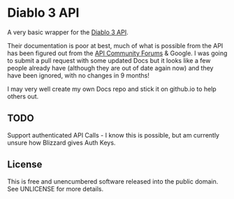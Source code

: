# Diablo 3 API

A very basic wrapper for the [Diablo 3 API](http://blizzard.github.com/d3-api-docs/).

Their documentation is poor at best, much of what is possible from the API has been figured out from the [API Community Forums](http://us.battle.net/d3/en/forum/6916195/) & Google. I was going to submit a pull request with some updated Docs but it looks like a few people already have (although they are out of date again now) and they have been ignored, with no changes in 9 months!

I may very well create my own Docs repo and stick it on github.io to help others out.

## TODO
Support authenticated API Calls - I know this is possible, but am currently unsure how Blizzard gives Auth Keys.

## License
This is free and unencumbered software released into the public domain. See UNLICENSE for more details.